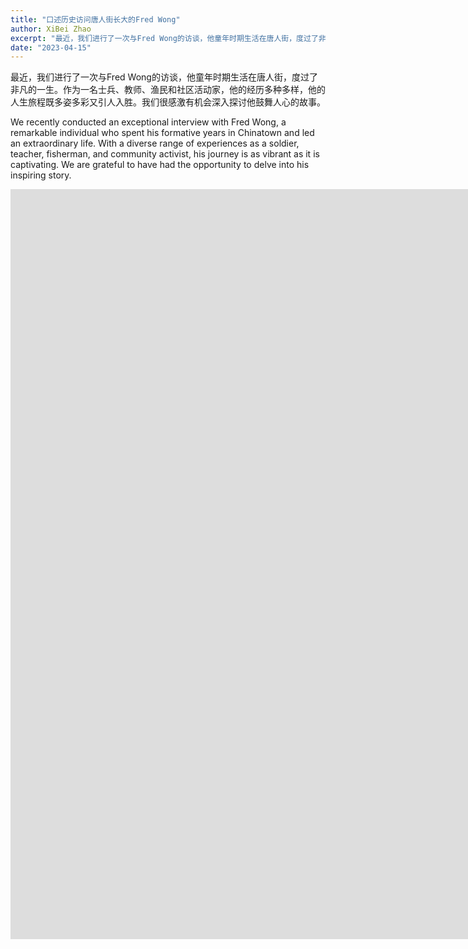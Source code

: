 ```yaml
---
title: "口述历史访问唐人街长大的Fred Wong"
author: XiBei Zhao
excerpt: "最近，我们进行了一次与Fred Wong的访谈，他童年时期生活在唐人街，度过了非凡的一生。作为一名士兵、教师、渔民和社区活动家，他的经历多种多样，他的人生旅程既多姿多彩又引人入胜。我们很感激有机会深入探讨他鼓舞人心的故事。"
date: "2023-04-15"
---
```


最近，我们进行了一次与Fred Wong的访谈，他童年时期生活在唐人街，度过了非凡的一生。作为一名士兵、教师、渔民和社区活动家，他的经历多种多样，他的人生旅程既多姿多彩又引人入胜。我们很感激有机会深入探讨他鼓舞人心的故事。

We recently conducted an exceptional interview with Fred Wong, a remarkable individual who spent his formative years in Chinatown and led an extraordinary life. With a diverse range of experiences as a soldier, teacher, fisherman, and community activist, his journey is as vibrant as it is captivating. We are grateful to have had the opportunity to delve into his inspiring story.

<iframe width="2135" height="1200" src="https://www.youtube.com/embed/9nVnHfNJW58" title="Real People, Real Stories | Fred Wong | OCC Youth Lens" frameborder="0" allow="accelerometer; autoplay; clipboard-write; encrypted-media; gyroscope; picture-in-picture; web-share" allowfullscreen></iframe>
